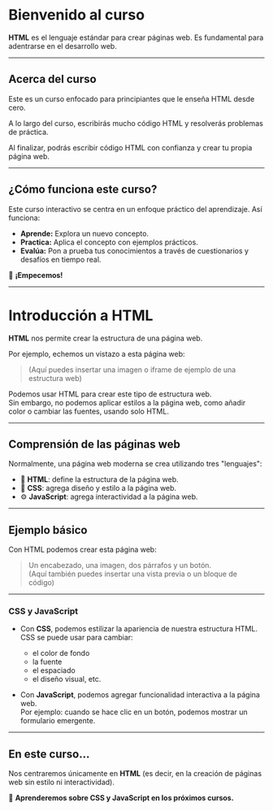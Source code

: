 # Bienvenido al curso

**HTML** es el lenguaje estándar para crear páginas web. Es fundamental para adentrarse en el desarrollo web.

---

## Acerca del curso

Este es un curso enfocado para principiantes que le enseña HTML desde cero.

A lo largo del curso, escribirás mucho código HTML y resolverás problemas de práctica.

Al finalizar, podrás escribir código HTML con confianza y crear tu propia página web.

---

## ¿Cómo funciona este curso?

Este curso interactivo se centra en un enfoque práctico del aprendizaje. Así funciona:

- **Aprende:** Explora un nuevo concepto.
- **Practica:** Aplica el concepto con ejemplos prácticos.
- **Evalúa:** Pon a prueba tus conocimientos a través de cuestionarios y desafíos en tiempo real.

🎯 **¡Empecemos!**

---

# Introducción a HTML

**HTML** nos permite crear la estructura de una página web.

Por ejemplo, echemos un vistazo a esta página web:

> (Aquí puedes insertar una imagen o iframe de ejemplo de una estructura web)

Podemos usar HTML para crear este tipo de estructura web.  
Sin embargo, no podemos aplicar estilos a la página web, como añadir color o cambiar las fuentes, usando solo HTML.

---

## Comprensión de las páginas web

Normalmente, una página web moderna se crea utilizando tres "lenguajes":

- 🧱 **HTML**: define la estructura de la página web.
- 🎨 **CSS**: agrega diseño y estilo a la página web.
- ⚙️ **JavaScript**: agrega interactividad a la página web.

---

## Ejemplo básico

Con HTML podemos crear esta página web:

> Un encabezado, una imagen, dos párrafos y un botón.  
> (Aquí también puedes insertar una vista previa o un bloque de código)

---

### CSS y JavaScript

- Con **CSS**, podemos estilizar la apariencia de nuestra estructura HTML.  
  CSS se puede usar para cambiar:
  - el color de fondo
  - la fuente
  - el espaciado
  - el diseño visual, etc.

- Con **JavaScript**, podemos agregar funcionalidad interactiva a la página web.  
  Por ejemplo: cuando se hace clic en un botón, podemos mostrar un formulario emergente.

---

## En este curso...

Nos centraremos únicamente en **HTML** (es decir, en la creación de páginas web sin estilo ni interactividad).

📌 **Aprenderemos sobre CSS y JavaScript en los próximos cursos.**


